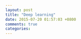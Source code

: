 ```yaml
---
layout: post
title: "Deep learning"
date: 2015-07-20 01:57:03 +0800
comments: true
categories: 
---
```


